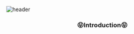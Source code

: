 ![header](https://capsule-render.vercel.app/api?type=wave&color=FFDC3C&height=300&section=header&text=Welcome&fontColor=0000FF&fontSize=70&fontAlignY=30&desc=Sumin%20GitHub%20Profile&descAlign=60&descAlignY=45)

<h3 align=center>😝Introduction😝</h3>
<!--
**SuminAnn/SuminAnn** is a ✨ _special_ ✨ repository because its `README.md` (this file) appears on your GitHub profile.

Here are some ideas to get you started:

- 🔭 I’m currently working on ...
- 🌱 I’m currently learning ...
- 👯 I’m looking to collaborate on ...
- 🤔 I’m looking for help with ...
- 💬 Ask me about ...
- 📫 How to reach me: ...
- 😄 Pronouns: ...
- ⚡ Fun fact: ...
-->
